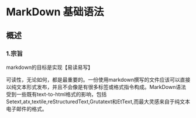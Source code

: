 # MarkDown 基础语法

## 概述
### 1.宗旨
markdown的目标是实现【易读易写】

  可读性，无论如何，都是最重要的。一份使用markdown撰写的文件应该可以直接以纯文本形式发布，并且不会像是有很多标签或格式指令构成。MarkDown语法受到一些既有text-to-html格式的影响，包括Setext,atx,textile,reStructuredText,Grutatext和EtText,而最大灵感来自于纯文本电子邮件的格式。
